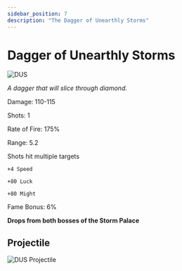 ```yaml
---
sidebar_position: 7
description: "The Dagger of Unearthly Storms"
---
```


# Dagger of Unearthly Storms

![DUS](https://vwiki.valorserver.com/api/item/picture/dagger%20of%20unearthly%20storms)

<i>A dagger that will slice through diamond.</i>

Damage: 110-115

Shots: 1

Rate of Fire: 175%

Range: 5.2

Shots hit multiple targets

    +4 Speed
    
    +80 Luck
    
    +80 Might
    
Fame Bonus: 6%

**Drops from both bosses of the Storm Palace**

## Projectile 

![DUS Projectile](https://cdn.discordapp.com/attachments/953134990428868629/981757537433047080/unearthly.gif)
